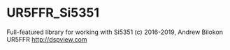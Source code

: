 # UR5FFR_Si5351
Full-featured library for working with Si5351
(c) 2016-2019, Andrew Bilokon UR5FFR
http://dspview.com
